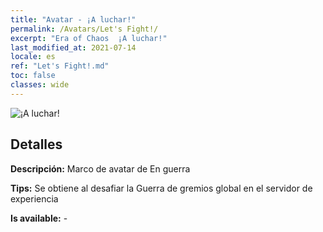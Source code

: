 ```yaml
---
title: "Avatar - ¡A luchar!"
permalink: /Avatars/Let's Fight!/
excerpt: "Era of Chaos  ¡A luchar!"
last_modified_at: 2021-07-14
locale: es
ref: "Let's Fight!.md"
toc: false
classes: wide
---
```

 ![¡A luchar!](/images/a/avatarFrame_84.png)

## Detalles

 **Descripción:** Marco de avatar de En guerra 

 **Tips:** Se obtiene al desafiar la Guerra de gremios global en el servidor de experiencia 

 **Is available:**  - 

